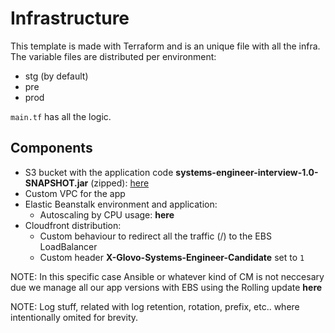 # Infrastructure
This template is made with Terraform and is an unique file with all the infra.
The variable files are distributed per environment:
* stg (by default)
* pre
* prod

`main.tf` has all the logic.

## Components
* S3 bucket with the application code **systems-engineer-interview-1.0-SNAPSHOT.jar** (zipped):
[here](https://github.com/fvalero86/interview/blob/master/infrastructure/main.tf#L10)
* Custom VPC for the app
* Elastic Beanstalk environment and application:
  * Autoscaling by CPU usage: **here**
* Cloudfront distribution:
  * Custom behaviour to redirect all the traffic (/) to the EBS LoadBalancer 
  * Custom header **X-Glovo-Systems-Engineer-Candidate** set to ` 1 `
  
NOTE: In this specific case Ansible or whatever kind of CM is not neccesary due we manage all our app versions with EBS using the Rolling update **here**

NOTE: Log stuff, related with log retention, rotation, prefix, etc.. where intentionally omited for brevity.